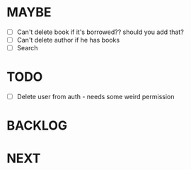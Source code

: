 # MAYBE

-   [ ] Can't delete book if it's borrowed?? should you add that?
-   [ ] Can't delete author if he has books
-   [ ] Search

# TODO

-   [ ] Delete user from auth - needs some weird permission

# BACKLOG


# NEXT
